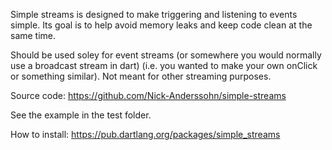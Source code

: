 Simple streams is designed to make triggering and listening to events simple.
Its goal is to help avoid memory leaks and keep code clean at the same time.

Should be used soley for event streams (or somewhere you would normally use a broadcast stream in dart)
(i.e. you wanted to make your own onClick or something similar).
Not meant for other streaming purposes.

Source code: https://github.com/Nick-Anderssohn/simple-streams

See the example in the test folder.

How to install: https://pub.dartlang.org/packages/simple_streams
